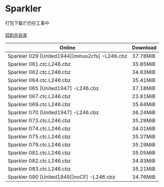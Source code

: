 # Sparkler

打包下载📦仍在工事中

[回到总目录](/Catalogs.md)







Online | Download
--- | ---
Sparkler 029 [United1944][minus2cfs] -L246.cbz | 37.78MiB
Sparkler 061.ctc.L246.cbz | 35.85MiB
Sparkler 062.ctc.L246.cbz | 34.63MiB
Sparkler 064.ctc.L246.cbz | 35.41MiB
Sparkler 065 [United1947] -L246.cbz | 37.18MiB
Sparkler 067.ctc.L246.cbz | 23.81MiB
Sparkler 069.ctc.L246.cbz | 35.64MiB
Sparkler 070 [United1947] -L246.cbz | 36.24MiB
Sparkler 073.ctc.L246.cbz | 35.29MiB
Sparkler 074.ctc.L246.cbz | 34.01MiB
Sparkler 075.ctc.L246.cbz | 35.37MiB
Sparkler 079.ctc.L246.cbz | 35.19MiB
Sparkler 081.ctc.L246.cbz | 35.05MiB
Sparkler 082.ctc.L246.cbz | 34.93MiB
Sparkler 083.ctc.L246.cbz | 35.21MiB
Sparkler 090 [United1949][noCF] -L246.cbz | 34.76MiB